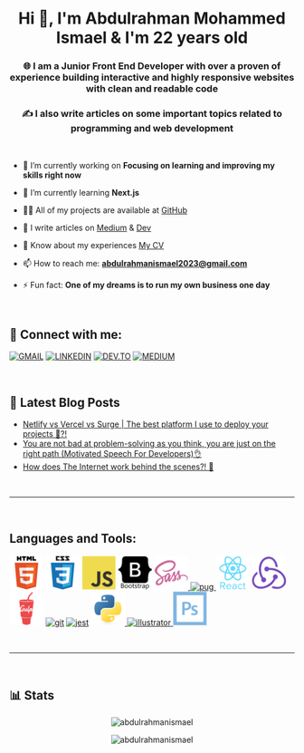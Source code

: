 <h1 align="center">Hi 👋, I'm Abdulrahman Mohammed Ismael & I'm 22 years old</h1>
<h3 align="center">🌐 I am a Junior Front End Developer with over a proven of experience building interactive and highly responsive websites with clean and readable code</h3>
<h3 align="center">✍️ I also write articles on some important topics related to programming and web development</h3>

<br>

- 🔭 I’m currently working on **Focusing on learning and improving my skills right now**

- 🌱 I’m currently learning **Next.js**

- 👨‍💻 All of my projects are available at [GitHub](https://github.com/AbdulrahmanIsmael)

- 📝 I write articles on [Medium](https://medium.com/@meabdulrahman66) & [Dev](https://dev.to/abdulrahmanismael)

- 📄 Know about my experiences [My CV](https://drive.google.com/file/d/1vcbnovQQFqEU7T924VUkmrICBkuknHEt/view?usp=drive_link)

- 📫 How to reach me: **abdulrahmanismael2023@gmail.com**

- ⚡ Fun fact: **One of my dreams is to run my own business one day**

<br>

## 🤝 Connect with me:

[![GMAIL](https://img.shields.io/badge/Gmail-D14836?style=for-the-badge&logo=gmail&logoColor=white)](https://mail.google.com/mail/u/0/#sent?compose=GTvVlcSGLCMXfVLpDcnLGGjsxzDVNDhKFqSpjKBBWGZFzgdhlfLhLNntxsctMJVMdxghJghkQZVzl)
[![LINKEDIN](https://img.shields.io/badge/LinkedIn-0077B5?style=for-the-badge&logo=linkedin&logoColor=white)](https://www.linkedin.com/in/abdulrahman-mohammed22)
[![DEV.TO](https://img.shields.io/badge/dev.to-0A0A0A?style=for-the-badge&logo=devdotto&logoColor=white)](https://dev.to/abdulrahmanismael)
[![MEDIUM](https://img.shields.io/badge/Medium-12100E?style=for-the-badge&logo=medium&logoColor=white)](https://medium.com/@meabdulrahman66)

<br>

## 📜 Latest Blog Posts

<!-- BLOG-POST-LIST:START -->
- [Netlify vs Vercel vs Surge | The best platform I use to deploy your projects 🤔?!](https://dev.to/abdulrahmanismael/netlify-vs-vercel-vs-surge-the-best-platform-i-use-to-deploy-your-projects--56m5)
- [You are not bad at problem-solving as you think, you are just on the right path (Motivated Speech For Developers)👌](https://dev.to/abdulrahmanismael/you-are-not-bad-at-problem-solving-as-you-think-you-are-just-on-the-right-path-motivated-speech-for-developers-36mk)
- [How does The Internet work behind the scenes?! 🤔](https://medium.com/@meabdulrahman66/how-does-the-internet-work-behind-the-scenes-862aa48e1000)
<!-- BLOG-POST-LIST:END -->

<br>

---
 
<br>
 
## Languages and Tools:
<p align="left">
<a href="https://www.w3.org/html/" target="_blank" rel="noreferrer"><img src="https://raw.githubusercontent.com/devicons/devicon/master/icons/html5/html5-original-wordmark.svg" alt="html5" width="60" height="60"/></a> <a href="https://www.w3schools.com/css/" target="_blank" rel="noreferrer"> <img src="https://raw.githubusercontent.com/devicons/devicon/master/icons/css3/css3-original-wordmark.svg" alt="css3" width="60" height="60"/></a> <a href="https://developer.mozilla.org/en-US/docs/Web/JavaScript" target="_blank" rel="noreferrer"> <img src="https://raw.githubusercontent.com/devicons/devicon/master/icons/javascript/javascript-original.svg" alt="javascript" width="60" height="60"/></a> <a href="https://getbootstrap.com" target="_blank" rel="noreferrer"><img src="https://raw.githubusercontent.com/devicons/devicon/master/icons/bootstrap/bootstrap-plain-wordmark.svg" alt="bootstrap" width="60" height="60"/></a> <a href="https://sass-lang.com" target="_blank" rel="noreferrer"> <img src="https://raw.githubusercontent.com/devicons/devicon/master/icons/sass/sass-original.svg" alt="sass" width="60" height="60"/> </a><a href="https://pugjs.org" target="_blank" rel="noreferrer"><img src="https://cdn.worldvectorlogo.com/logos/pug.svg" alt="pug" width="60" height="60"/> </a><a href="https://reactjs.org/" target="_blank" rel="noreferrer"><img src="https://raw.githubusercontent.com/devicons/devicon/master/icons/react/react-original-wordmark.svg" alt="react" width="60" height="60"/></a> <a href="https://redux.js.org" target="_blank" rel="noreferrer"> <img src="https://raw.githubusercontent.com/devicons/devicon/master/icons/redux/redux-original.svg" alt="redux" width="60" height="60"/> </a> <a href="https://gulpjs.com" target="_blank" rel="noreferrer"><img src="https://raw.githubusercontent.com/devicons/devicon/master/icons/gulp/gulp-plain.svg" alt="gulp" width="60" height="60"/></a> <a href="https://git-scm.com/" target="_blank" rel="noreferrer"><img src="https://www.vectorlogo.zone/logos/git-scm/git-scm-icon.svg" alt="git" width="60" height="60"/></a> <a href="https://jestjs.io" target="_blank" rel="noreferrer"><img src="https://www.vectorlogo.zone/logos/jestjsio/jestjsio-icon.svg" alt="jest" width="60" height="60"/></a> <a href="https://www.python.org" target="_blank" rel="noreferrer"><img src="https://raw.githubusercontent.com/devicons/devicon/master/icons/python/python-original.svg" alt="python" width="60" height="60"/> </a> <a href="https://www.adobe.com/in/products/illustrator.html" target="_blank" rel="noreferrer"><img src="https://www.vectorlogo.zone/logos/adobe_illustrator/adobe_illustrator-icon.svg" alt="illustrator" width="60" height="60"/> </a> <a href="https://www.photoshop.com/en" target="_blank" rel="noreferrer"> <img src="https://raw.githubusercontent.com/devicons/devicon/master/icons/photoshop/photoshop-line.svg" alt="photoshop" width="60" height="60"/> </a>
</p>

<br>

---

<br>

## 📊 Stats

<p align="center"><img src="https://github-readme-stats.vercel.app/api/top-langs?username=abdulrahmanismael&show_icons=true&theme=dark&locale=en&layout=compact" alt="abdulrahmanismael" /></p>
<p align="center"><img src="https://github-readme-stats.vercel.app/api?username=abdulrahmanismael&show_icons=true&theme=dark&locale=en" alt="abdulrahmanismael" /></p>
